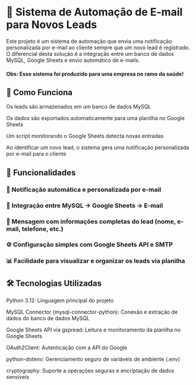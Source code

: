 # 📧 Sistema de Automação de E-mail para Novos Leads

Este projeto é um sistema de automação que envia uma notificação personalizada por e-mail ao cliente sempre que um novo lead é registrado. O diferencial desta solução é a integração entre um banco de dados MySQL, Google Sheets e envio automático de e-mails.
#### Obs: Esse sistema foi produzido para uma empresa no ramo da saúde! 

## 🔗 Como Funciona
Os leads são armazenados em um banco de dados MySQL

Os dados são exportados automaticamente para uma planilha no Google Sheets

Um script monitorando o Google Sheets detecta novas entradas

Ao identificar um novo lead, o sistema gera uma notificação personalizada por e-mail para o cliente

## 🚀 Funcionalidades
### 🔔 Notificação automática e personalizada por e-mail

### 🔄 Integração entre MySQL → Google Sheets → E-mail

### 📄 Mensagem com informações completas do lead (nome, e-mail, telefone, etc.)

### ⚙️ Configuração simples com Google Sheets API e SMTP

### 📊 Facilidade para visualizar e organizar os leads via planilha

## 🛠️ Tecnologias Utilizadas
Python 3.12: Linguagem principal do projeto

MySQL Connector (mysql-connector-python): Conexão e extração de dados do banco de dados MySQL

Google Sheets API via gspread: Leitura e monitoramento da planilha no Google Sheets

OAuth2Client: Autenticação com a API do Google

python-dotenv: Gerenciamento seguro de variáveis de ambiente (.env)

cryptography: Suporte a operações seguras e encriptação de dados sensíveis

